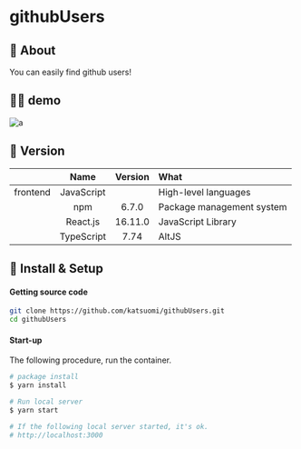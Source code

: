 # githubUsers

## 💬 About
You can easily find github users!

## 💁‍♂️ demo
![a](https://user-images.githubusercontent.com/36298285/71775643-52a89a00-2fc7-11ea-8129-11046b8cbb7d.gif)

## 🌻 Version

||Name|Version|What|
|:-:|:-:|:-:|:-|
|frontend|JavaScript||High-level languages|
||npm|6.7.0|Package management system|
||React.js|16.11.0|JavaScript Library|
||TypeScript|7.74|AltJS|

## 🔰 Install & Setup

#### Getting source code

```bash
git clone https://github.com/katsuomi/githubUsers.git
cd githubUsers
```

#### Start-up

The following procedure, run the container. 

```bash
# package install 
$ yarn install 

# Run local server
$ yarn start

# If the following local server started, it's ok. 
# http://localhost:3000
```
